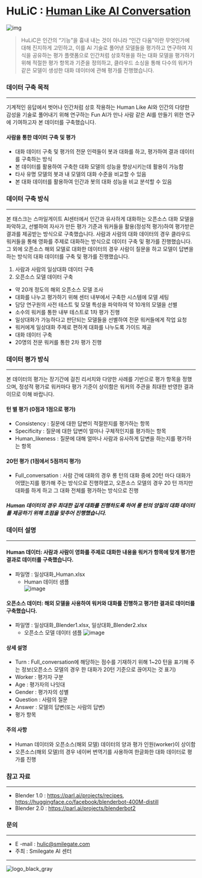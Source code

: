 # HuLiC : [Human Like AI Conversation](https://hulic.smilegate.net/) 

![img](https://user-images.githubusercontent.com/95196586/147039219-4568c0c3-2551-42ed-b150-cf9e88b91d19.jpg)


> HuLiC은 인간의 “기능”을 흉내 내는 것이 아니라 “인간 다움”이란 무엇인가에 대해 진지하게 고민하고, 이를 AI 기술로 풀어낸 모델들을 평가하고 연구하여 지식을 공유하는 평가 플랫폼으로
> 인간처럼 상호작용을 하는 대화 모델을 평가하기 위해 적절한 평가 항목과 기준을 정의하고, 클라우드 소싱을 통해 다수의 워커가 같은 모델이 생성한 대화 데이터에 관해 평가를 진행했습니다.


### 데이터 구축 목적
***
기계적인 응답에서 벗어나 인간처럼 상호 작용하는 Human Like AI와 인간의 다양한 감성을 기술로 풀어내기 위해 연구하는 Fun AI가 만나 사람 같은 AI를 만들기 위한 연구에 기여하고자 본 데이터를 구축했습니다. 

#### 사람을 통한 데이터 구축 및 평가
* 대화 데이터 구축 및 평가의 전문 인력들이 봇과 대화를 하고, 평가하여 결과 데이터를 구축하는 방식
* 본 데이터를 활용하여 구축한 대화 모델의 성능을 향상시키는데 활용이 가능함
* 타사 유명 모델의 봇과 내 모델의 대화 수준을 비교할 수 있음
* 본 대화 데이터를 활용하여 인간과 봇의 대화 성능을 비교 분석할 수 있음


### 데이터 구축 방식
***
본 태스크는 스마일게이트 AI센터에서 인간과 유사하게 대화하는 오픈소스 대화 모델을 파악하고, 선별하여 자사가 만든 평가 기준과 워커들을 활용(정성적 평가)하여 평가받은 결과를 제공받는 방식으로 구축했습니다. 
사람과 사람의 대화 데이터의 경우 클라우드 워커들을 통해 영화를 주제로 대화하는 방식으로 데이터 구축 및 평가를 진행했습니다. 그 외에 오픈소스 해외 모델로 대화한 데이터의 경우 사람이 질문을 하고 모델이 답변을 하는 방식의 대화 데이터를 구축 및 평가를 진행했습니다. 

1. 사람과 사람의 일상대화 데이터 구축
2. 오픈소스 모델 데이터 구축
  - 약 20개 정도의 해외 오픈소스 모델 조사
  - 대화를 나누고 평가하기 위해 센터 내부에서 구축한 시스템에 모델 세팅
  - 담당 연구원의 사전 테스트 및 모델 특성을 파악하여 약 10개의 모델을 선별
  - 소수의 워커를 통한 내부 테스트로 1차 평가 진행
  - 일상대화가 가능하다고 판단되는 모델들을 선별하여 전문 워커들에게 작업 요청
  - 워커에게 일상대화 주제로 편하게 대화를 나누도록 가이드 제공
  - 대화 데이터 구축
  - 20명의 전문 워커를 통한 2차 평가 진행


### 데이터 평가 방식
***
본 데이터의 평가는 장기간에 걸친 리서치와 다양한 사례를 기반으로 평가 항목을 정했으며, 정성적 평가로 워커마다 평가 기준이 상이함은 워커의 주관을 최대한 반영한 결과이므로 이해 바랍니다. 

#### 턴 별 평가 (0점과 1점으로 평가)
- Consistency : 질문에 대한 답변이 적절한지를 평가하는 항목
- Specificity : 질문에 대한 답변이 얼마나 구체적인지를 평가하는 항목
- Human_likeness : 질문에 대해 얼마나 사람과 유사하게 답변을 하는지를 평가하는 항목
#### 20턴 평가 (1점에서 5점까지 평가)
- Full_conversation : 사람 간에 대화의 경우 롱 턴의 대화 중에 20턴 마다 대화가 어땠는지를 평가해 주는 방식으로 진행하였고, 오픈소스 모델의 경우 20 턴 까지만 대화를 하게 하고 그 대화 전체를 평가하는 방식으로 진행 

##### Human 데이터의 경우 최대한 길게 대화를 진행하도록 하여 롱 턴의 양질의 대화 데이터를 제공하기 위해 초점을 맞추어 진행했습니다.


### 데이터 설명
***
#### Human 데이터: 사람과 사람이 영화를 주제로 대화한 내용을 워커가 항목에 맞게 평가한 결과로 데이터를 구축했습니다.
- 파일명 : 일상대화_Human.xlsx
  - Human 데이터 샘플  
![image](https://user-images.githubusercontent.com/95196586/156278873-186cc411-9e92-42eb-a1fe-b589001f871f.png)

#### 오픈소스 데이터: 해외 모델을 사용하여 워커와 대화를 진행하고 평가한 결과로 데이터를 구축했습니다.
- 파일명 : 일상대화_Blender1.xlsx, 일상대화_Blender2.xlsx
  - 오픈소스 모델 데이터 샘플
![image](https://user-images.githubusercontent.com/95196586/156279213-15bf5a13-ab0b-4e7f-8d66-2aa7cd6e1cae.png)

#### 상세 설명
- Turn : Full_conversation에 해당하는 점수를 기재하기 위해 1~20 턴을 표기해 주는 정보(오픈소스 모델의 경우 한 대화가 20턴 기준으로 끊어지는 것 표기) 
- Worker : 평가자 구분 
- Age : 평가자의 나잇대 
- Gender : 평가자의 성별
- Question : 사람의 질문
- Answer : 모델의 답변(또는 사람의 답변)
- 평가 항목


#### 주의 사항
- Human 데이터와 오픈소스(해외 모델) 데이터의 양과 평가 인원(worker)이 상이함
- 오픈소스(해외 모델)의 경우 네이버 번역기를 사용하여 한글화한 대화 데이터로 평가를 진행


### 참고 자료
***
- Blender 1.0 : https://parl.ai/projects/recipes, https://huggingface.co/facebook/blenderbot-400M-distill
- Blender 2.0 : https://parl.ai/projects/blenderbot2


### 문의
***
- E -mail : hulic@smilegate.com
- 주최 : Smilegate AI 센터
***

![logo_black_gray](https://user-images.githubusercontent.com/95196586/147066863-b9f99434-3ce8-463f-abb4-5e672b3a1fda.png)

                                                       

